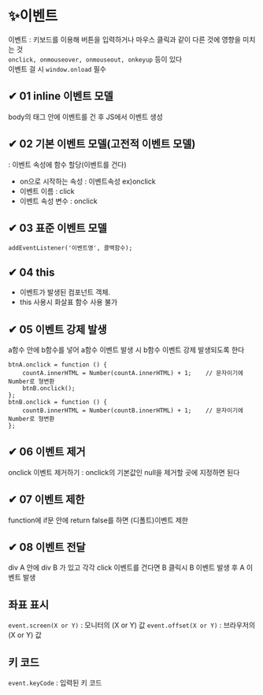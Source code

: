 # ✨이벤트
이벤트 : 키보드를 이용해 버튼을 입력하거나 마우스 클릭과 같이 다른 것에 영향을 미치는 것  
`onclick, onmouseover, onmouseout, onkeyup` 등이 있다  
이벤트 걸 시 `window.onload` 필수
## ✔ 01 inline 이벤트 모델
body의 태그 안에 이벤트를 건 후 JS에서 이벤트 생성

## ✔ 02 기본 이벤트 모델(고전적 이벤트 모델)
: 이벤트 속성에 함수 할당(이벤트를 건다)
- on으로 시작하는 속성 : 이벤트속성 ex)onclick
- 이벤트 이름 : click
- 이벤트 속성 변수 : onclick

## ✔ 03 표준 이벤트 모델
`addEventListener('이벤트명', 콜백함수);`

## ✔ 04 this
- 이벤트가 발생된 컴포넌트 객체.  
- this 사용시 화살표 함수 사용 불가

## ✔ 05 이벤트 강제 발생
a함수 안에 b함수를 넣어 a함수 이벤트 발생 시 b함수 이벤트 강제 발생되도록 한다
```
btnA.onclick = function () {
    countA.innerHTML = Number(countA.innerHTML) + 1;    // 문자이기에 Number로 형변환
    btnB.onclick();  
};
btnB.onclick = function () {
    countB.innerHTML = Number(countB.innerHTML) + 1;    // 문자이기에 Number로 형변환
};
```        

## ✔ 06 이벤트 제거
onclick 이벤트 제거하기 : onclick의 기본값인 null을 제거할 곳에 지정하면 된다

## ✔ 07 이벤트 제한
function에 if문 안에 return false를 하면 (디폴트)이벤트 제한

## ✔ 08 이벤트 전달
div A 안에 div B 가 있고 각각 click 이벤트를 건다면 B 클릭시 B 이벤트 발생 후 A 이벤트 발생

## 좌표 표시
`event.screen(X or Y)` : 모니터의 (X or Y) 값
`event.offset(X or Y)` : 브라우저의 (X or Y) 값

## 키 코드
`event.keyCode` : 입력된 키 코드